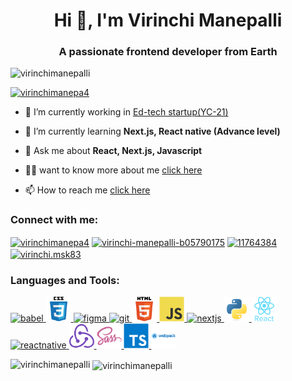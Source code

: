<h1 align="center">Hi 👋, I'm Virinchi Manepalli</h1>
<h3 align="center">A passionate frontend developer from Earth</h3>

<p align="left"> <img src="https://komarev.com/ghpvc/?username=virinchimanepalli&label=Profile%20views&color=0e75b6&style=flat" alt="virinchimanepalli" /> </p>

<p align="left"> <a href="https://twitter.com/virinchimanepa4" target="blank"><img src="https://img.shields.io/twitter/follow/virinchimanepa4?logo=twitter&style=for-the-badge" alt="virinchimanepa4" /></a> </p>

- 🔭 I’m currently working in [Ed-tech startup(YC-21)](https://sparkstudio.co/)

- 🌱 I’m currently learning **Next.js, React native (Advance level)**

- 💬 Ask me about **React, Next.js, Javascript**

- 👨‍💻 want to know more about me [click here](https://virinchymanepalli.web.app/)

- 📫 How to reach me  [click here](https://www.linkedin.com/in/virinchi-manepalli-b05790175)

<h3 align="left">Connect with me:</h3>
<p align="left">
<a href="https://twitter.com/virinchimanepa4" target="blank"><img align="center" src="https://raw.githubusercontent.com/rahuldkjain/github-profile-readme-generator/master/src/images/icons/Social/twitter.svg" alt="virinchimanepa4" height="30" width="40" /></a>
<a href="https://linkedin.com/in/virinchi-manepalli-b05790175" target="blank"><img align="center" src="https://raw.githubusercontent.com/rahuldkjain/github-profile-readme-generator/master/src/images/icons/Social/linked-in-alt.svg" alt="virinchi-manepalli-b05790175" height="30" width="40" /></a>
<a href="https://stackoverflow.com/users/11764384" target="blank"><img align="center" src="https://raw.githubusercontent.com/rahuldkjain/github-profile-readme-generator/master/src/images/icons/Social/stack-overflow.svg" alt="11764384" height="30" width="40" /></a>
<a href="https://codesandbox.com/virinchi.msk83" target="blank"><img align="center" src="https://raw.githubusercontent.com/rahuldkjain/github-profile-readme-generator/master/src/images/icons/Social/codesandbox.svg" alt="virinchi.msk83" height="30" width="40" /></a>
</p>

<h3 align="left">Languages and Tools:</h3>
<p align="left"> <a href="https://babeljs.io/" target="_blank" rel="noreferrer"> <img src="https://www.vectorlogo.zone/logos/babeljs/babeljs-icon.svg" alt="babel" width="40" height="40"/> </a> <a href="https://www.w3schools.com/css/" target="_blank" rel="noreferrer"> <img src="https://raw.githubusercontent.com/devicons/devicon/master/icons/css3/css3-original-wordmark.svg" alt="css3" width="40" height="40"/> </a> <a href="https://www.figma.com/" target="_blank" rel="noreferrer"> <img src="https://www.vectorlogo.zone/logos/figma/figma-icon.svg" alt="figma" width="40" height="40"/> </a> <a href="https://git-scm.com/" target="_blank" rel="noreferrer"> <img src="https://www.vectorlogo.zone/logos/git-scm/git-scm-icon.svg" alt="git" width="40" height="40"/> </a> <a href="https://www.w3.org/html/" target="_blank" rel="noreferrer"> <img src="https://raw.githubusercontent.com/devicons/devicon/master/icons/html5/html5-original-wordmark.svg" alt="html5" width="40" height="40"/> </a> <a href="https://developer.mozilla.org/en-US/docs/Web/JavaScript" target="_blank" rel="noreferrer"> <img src="https://raw.githubusercontent.com/devicons/devicon/master/icons/javascript/javascript-original.svg" alt="javascript" width="40" height="40"/> </a> <a href="https://nextjs.org/" target="_blank" rel="noreferrer"> <img src="https://cdn.worldvectorlogo.com/logos/nextjs-2.svg" alt="nextjs" width="40" height="40"/> </a> <a href="https://www.python.org" target="_blank" rel="noreferrer"> <img src="https://raw.githubusercontent.com/devicons/devicon/master/icons/python/python-original.svg" alt="python" width="40" height="40"/> </a> <a href="https://reactjs.org/" target="_blank" rel="noreferrer"> <img src="https://raw.githubusercontent.com/devicons/devicon/master/icons/react/react-original-wordmark.svg" alt="react" width="40" height="40"/> </a> <a href="https://reactnative.dev/" target="_blank" rel="noreferrer"> <img src="https://reactnative.dev/img/header_logo.svg" alt="reactnative" width="40" height="40"/> </a> <a href="https://redux.js.org" target="_blank" rel="noreferrer"> <img src="https://raw.githubusercontent.com/devicons/devicon/master/icons/redux/redux-original.svg" alt="redux" width="40" height="40"/> </a> <a href="https://sass-lang.com" target="_blank" rel="noreferrer"> <img src="https://raw.githubusercontent.com/devicons/devicon/master/icons/sass/sass-original.svg" alt="sass" width="40" height="40"/> </a> <a href="https://www.typescriptlang.org/" target="_blank" rel="noreferrer"> <img src="https://raw.githubusercontent.com/devicons/devicon/master/icons/typescript/typescript-original.svg" alt="typescript" width="40" height="40"/> </a> <a href="https://webpack.js.org" target="_blank" rel="noreferrer"> <img src="https://raw.githubusercontent.com/devicons/devicon/d00d0969292a6569d45b06d3f350f463a0107b0d/icons/webpack/webpack-original-wordmark.svg" alt="webpack" width="40" height="40"/> </a> </p>

<p><img align="left" src="https://github-readme-stats.vercel.app/api/top-langs?username=virinchimanepalli&show_icons=true&locale=en&layout=compact" alt="virinchimanepalli" /></p>

<p>&nbsp;<img align="center" src="https://github-readme-stats.vercel.app/api?username=virinchimanepalli&show_icons=true&locale=en" alt="virinchimanepalli" /></p>
